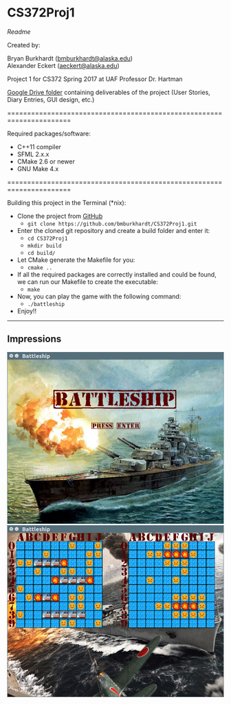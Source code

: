 # CS372Proj1
*Readme*

Created by:

Bryan Burkhardt (bmburkhardt@alaska.edu)  
Alexander Eckert (aeckert@alaska.edu)

Project 1 for CS372 Spring 2017 at UAF
Professor Dr. Hartman

[Google Drive folder](https://drive.google.com/drive/folders/0Bzn0zpuV-Sr5YzBLLW1vLTdGYVk?usp=sharing) containing deliverables of the project (User Stories, Diary Entries, GUI design, etc.)

======================================================================

Required packages/software:  
 * C++11 compiler
 * SFML 2.x.x
 * CMake 2.6 or newer
 * GNU Make 4.x
 
======================================================================

Building this project in the Terminal (\*nix):  
* Clone the project from [GitHub](https://github.com/bmburkhardt/CS372Proj1.git)
  * `git clone https://github.com/bmburkhardt/CS372Proj1.git`
* Enter the cloned git repository and create a build folder and enter it:
  * `cd CS372Proj1`
  * `mkdir build`
  * `cd build/`
* Let CMake generate the Makefile for you:
  * `cmake ..`
* If all the required packages are correctly installed and could be found, we can run our Makefile to create the executable:
  * `make`
* Now, you can play the game with the following command:
  * `./battleship`
* Enjoy!!

***

## Impressions
![menu](images/mainMenu.png)
![battle](images/battle.png)